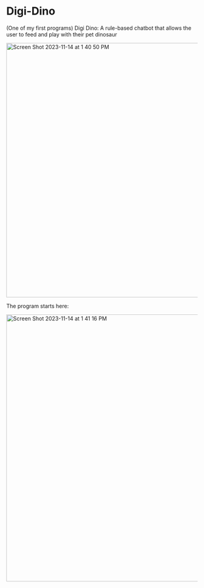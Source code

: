 # Digi-Dino
(One of my first programs)
Digi Dino: A rule-based chatbot that allows the user to feed and play with their pet dinosaur

<img width="671" alt="Screen Shot 2023-11-14 at 1 40 50 PM" src="https://github.com/treaddevs/Digi-Dino/assets/148214913/802d60eb-d278-4889-a965-a4f66277629a">

The program starts here:

<img width="704" alt="Screen Shot 2023-11-14 at 1 41 16 PM" src="https://github.com/treaddevs/Digi-Dino/assets/148214913/9876ce12-71ef-4144-b6e1-68a6378a26ec">
